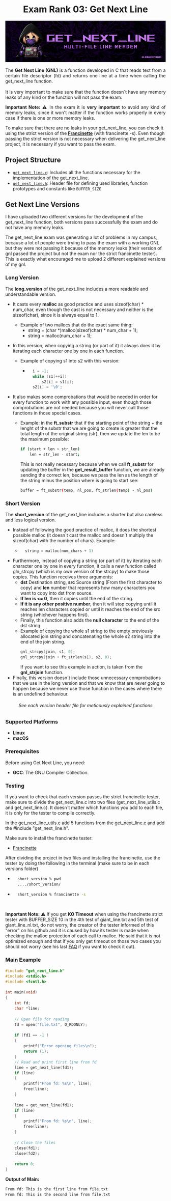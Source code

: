 <h1 align="center">Exam Rank 03: Get Next Line</h1>

<p align="center"><img src="https://github.com/jandrana/get_next_line/blob/main/.github/gnlbanner.png" alt="Get Next Line banner"/></p>

<p align="justify">The <strong>Get Next Line (GNL)</strong> is a function developed in C that reads text from a certain file descriptor (fd) and returns one line at a time when calling the get_next_line function.<br><br>It is very important to
make sure that the function doesn´t have any memory leaks of any kind or the function will not pass the exam.</p>

<p align="justify"><strong>Important Note:</strong> ⚠️ In the exam it is <strong>very important</strong> to avoid any kind of memory leaks, since it won't matter if the function works properly in every case if there is one or more memory leaks.</p>

To make sure that there are no leaks in your get_next_line, you can check it using the strict version of the **[Francinette](#testing)** (with francinette -s). Even though passing the strict version is not necessary when delivering the get_next_line project, it is necessary if you want to pass the exam.

## Project Structure

- [`get_next_line.c`](./get_next_line.c): Includes all the functions necessary for the implementation of the get_next_line.
- [`get_next_line.h`](./get_next_line.h): Header file for defining used libraries, function prototypes and constants like <code>BUFFER_SIZE</code>


## Get Next Line Versions

I have uploaded two different versions for the development of the get_next_line function, both versions pass successfully the exam and do not have any memory leaks.

The get_next_line exam was generating a lot of problems in my campus, because a lot of people were trying to pass the exam with a working GNL but they were not passing it because of the memory leaks (their version of gnl passed the project but not the exam nor the strict francinette tester). This is exactly what encouraged me to upload 2 different explained versions of my gnl.

### Long Version
The **long_version** of the get_next_line includes a more readable and understandable version.
- It casts every **malloc** as good practice and uses sizeof(char) * num_char, even though the cast is not necessary and neither is the sizeof(char), since it is always equal to 1.
	- Example of two mallocs that do the exact same thing:
		- string = (char *)malloc(sizeof(char) * num_char + 1);
		- string = malloc(num_char + 1);

- In this version, when copying a string (or part of it) it always does it by iterating each character one by one in each function.
	- Example of copying s1 into s2 with this version:
		- ```c
			i = -1;
			while (s1[++i])
				s2[i] = s1[i];
			s2[i] = '\0';
- It also makes some comprobations that would be needed in order for every function to work with any possible input, even though those comprobations are not needed because you will never call those functions in those special cases.
	- Example: in the **ft_substr** that if the starting point of the string + the lenght of the substr that we are going to create is greater that the total length of the original string (str), then we update the len to be the maximum possible: 
		```bash
		if (start + len > str_len)
			len = str_len - start;
		```
		This is not really necessary because when we call **ft_substr** for updating the buffer in the **get_result_buffer** function, we are already sending the correct len, because we pass the len as the length of the string minus the position where is going to start see:
		```bash
		buffer = ft_substr(temp, nl_pos, ft_strlen(temp) - nl_pos)
		```

### Short Version
The **short_version** of the get_next_line includes a shorter but also careless and less logical version.
- Instead of following the good practice of malloc, it does the shortest possible malloc (it doesn´t cast the malloc and doesn´t multiply the sizeof(char) with the number of chars). Example: 
	- ```c
		string = malloc(num_chars + 1)
- Furthermore, instead of copying a string (or part of it) by iterating each character one by one in every function, it calls a new function called gln_strcpy (which is my own version of the strcpy) to make those copies. This function receives three arguments:
	- **dst** Destination string, **src** Source string (From the first character to copy) and **len** number that represents how many characters you want to copy into dst from source. 
	- **If len is <= 0**, then it copies until the end of the string. 
	- **If it is any other positive number**, then it will stop copying until it reaches len characters copied or until it reaches the end of the src string (whichever happens first).
	- Finally, this function also adds the **null character** to the end of the dst string
	- Example of copying the whole s1 string to the empty previously allocated join string and concatenating the whole s2 string into the end of the join string.
		```c
		gnl_strcpy(join, s1, 0);
		gnl_strcpy(join + ft_strlen(s1), s2, 0);
		```
		If you want to see this example in action, is taken from the **gnl_strjoin** function.
- Finally, this version doesn´t include those unnecessary comprobations that we use in the long_version and that we know that are never going to happen because we never use those function in the cases where there is an undefined behaviour.

<h6 align="center">See each version header file for meticously explained functions</h6>


### Supported Platforms

- **Linux**
- **macOS**

### Prerequisites

Before using Get Next Line, you need:

- **GCC**: The GNU Compiler Collection.

### Testing

If you want to check that each version passes the strict francinette tester,
make sure to divide the get_next_line.c into two files (get_next_line_utils.c and get_next_line.c). It doesn´t matter which functions you add to each file, it is only for the tester to compile correctly.

In the get_next_line_utils.c add 5 functions from the get_next_line.c and add the #include "get_next_line.h".

Make sure to install the francinette tester:
- [Francinette](https://github.com/xicodomingues/francinette)

After dividing the project in two files and installing the francinette, use the tester by doing the following in the terminal (make sure to be in each versions folder)

- ```bash
	short_version % pwd
	..../short_version/
- ```bash
	short_version % francinette -s
<br>

**Important Note:** ⚠️ If you get **KO Timeout** when using the francinette strict tester
with BUFFER_SIZE 10 in the 4th test of giant_line.txt and 5th test of giant_line_nl.txt, do not worry, the creator of the tester informed of this "error" on his github and it is caused by how its tester is made when checking the malloc protection of each call to malloc. He said that it is not optimized enough and that if you only get timeout on those two cases you should not worry (see his last [FAQ](https://github.com/xicodomingues/francinette?tab=readme-ov-file#faq) if you want to check it out).


### Main Example

```c
#include "get_next_line.h"
#include <stdio.h>
#include <fcntl.h>

int main(void)
{
    int fd;
    char *line;

    // Open file for reading
    fd = open("file.txt", O_RDONLY);

    if (fd1 == -1 )
    {
        printf("Error opening files\n");
        return (1);
    }
    // Read and print first line from fd
    line = get_next_line(fd1);
    if (line)
    {
        printf("From fd: %s\n", line);
        free(line);
    }

    line = get_next_line(fd1);
    if (line)
    {
        printf("From fd: %s\n", line);
        free(line);
    }

    // Close the files
    close(fd1);
    close(fd2);

    return 0;
}
```
**Output of Main:**
```sh
From fd: This is the first line from file.txt
From fd: This is the second line from file.txt
```
